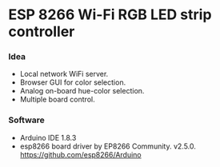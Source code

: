 # ESP 8266 Wi-Fi RGB LED strip controller

### Idea
- Local network WiFi server.
- Browser GUI for color selection.
- Analog on-board hue-color selection.
- Multiple board control.

### Software
- Arduino IDE 1.8.3
- esp8266 board driver by EP8266 Community. v2.5.0. https://github.com/esp8266/Arduino
